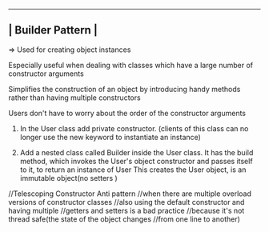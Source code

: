 -------------------
| Builder Pattern |
-------------------

=> Used for creating object instances

Especially useful when dealing with classes which have a large
number of constructor arguments


Simplifies the construction of an object by introducing
handy methods rather than having multiple constructors

Users don't have to worry about the order of the constructor arguments

1. In the User class add private constructor.
	(clients of this class can no longer use the new keyword to instantiate
	an instance)

2. Add a nested class called Builder inside the User class.
	It has the build method, which invokes the User's object constructor
	and passes itself to it, to return an instance of User
	This creates the User object, is an immutable object(no setters )



//Telescoping Constructor Anti pattern
	//when there are multiple overload versions of constructor classes
	//also using the default constructor and having multiple 
	//getters and setters is a bad practice
	//because it's not thread safe(the state of the object changes
	//from one line to another)
	
	